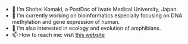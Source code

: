 - 👋 I’m Shohei Komaki, a PostDoc of Iwate Medical University, Japan.
- 👀 I’m currently working on bioinformatics especially focusing on DNA methylation and gene expression of human.
- 🌱 I’m also interested in ecology and evolution of amphibians.
- 📫 How to reach me: visit [this website](https://sites.google.com/site/skomaki1987/home)

<!---
ShoheiKomaki/ShoheiKomaki is a ✨ special ✨ repository because its `README.md` (this file) appears on your GitHub profile.
You can click the Preview link to take a look at your changes.
--->
